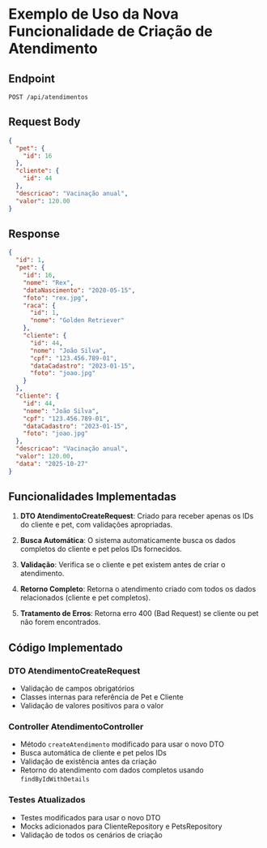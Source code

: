 # Exemplo de Uso da Nova Funcionalidade de Criação de Atendimento

## Endpoint
`POST /api/atendimentos`

## Request Body
```json
{
  "pet": {
    "id": 16
  },
  "cliente": {
    "id": 44
  },
  "descricao": "Vacinação anual",
  "valor": 120.00
}
```

## Response
```json
{
  "id": 1,
  "pet": {
    "id": 16,
    "nome": "Rex",
    "dataNascimento": "2020-05-15",
    "foto": "rex.jpg",
    "raca": {
      "id": 1,
      "nome": "Golden Retriever"
    },
    "cliente": {
      "id": 44,
      "nome": "João Silva",
      "cpf": "123.456.789-01",
      "dataCadastro": "2023-01-15",
      "foto": "joao.jpg"
    }
  },
  "cliente": {
    "id": 44,
    "nome": "João Silva",
    "cpf": "123.456.789-01",
    "dataCadastro": "2023-01-15",
    "foto": "joao.jpg"
  },
  "descricao": "Vacinação anual",
  "valor": 120.00,
  "data": "2025-10-27"
}
```

## Funcionalidades Implementadas

1. **DTO AtendimentoCreateRequest**: Criado para receber apenas os IDs do cliente e pet, com validações apropriadas.

2. **Busca Automática**: O sistema automaticamente busca os dados completos do cliente e pet pelos IDs fornecidos.

3. **Validação**: Verifica se o cliente e pet existem antes de criar o atendimento.

4. **Retorno Completo**: Retorna o atendimento criado com todos os dados relacionados (cliente e pet completos).

5. **Tratamento de Erros**: Retorna erro 400 (Bad Request) se cliente ou pet não forem encontrados.

## Código Implementado

### DTO AtendimentoCreateRequest
- Validação de campos obrigatórios
- Classes internas para referência de Pet e Cliente
- Validação de valores positivos para o valor

### Controller AtendimentoController
- Método `createAtendimento` modificado para usar o novo DTO
- Busca automática de cliente e pet pelos IDs
- Validação de existência antes da criação
- Retorno do atendimento com dados completos usando `findByIdWithDetails`

### Testes Atualizados
- Testes modificados para usar o novo DTO
- Mocks adicionados para ClienteRepository e PetsRepository
- Validação de todos os cenários de criação
